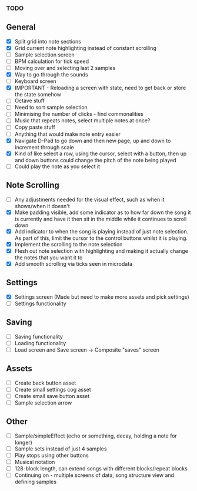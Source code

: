 ### TODO

## General

-   [x] Split grid into note sections
-   [x] Grid current note highlighting instead of constant scrolling
-   [ ] Sample selection screen
-   [ ] BPM calculation for tick speed
-   [ ] Moving over and selecting last 2 samples
-   [x] Way to go through the sounds
-   [ ] Keyboard screen
-   [x] IMPORTANT - Reloading a screen with state, need to get back or store the state somehow
-   [ ] Octave stuff
-   [ ] Need to sort sample selection
-   [ ] Minimising the number of clicks - find commonalities
-   [ ] Music that repeats notes, select multiple notes at once?
-   [ ] Copy paste stuff
-   [ ] Anything that would make note entry easier
-   [x] Navigate D-Pad to go down and then new page, up and down to increment through scale
-   [x] Kind of like select a row, using the cursor, select with a button, then up and down buttons could change the pitch of the note being played
-   [ ] Could play the note as you select it

## Note Scrolling

-   [ ] Any adjustments needed for the visual effect, such as when it shows/when it doesn't
-   [x] Make padding visible, add some indicator as to how far down the song it is currently and have it then sit in the middle while it continues to scroll down
-   [x] Add indicator to when the song is playing instead of just note selection. As part of this, limit the cursor to the control buttons whilst it is playing.
-   [x] Implement the scrolling to the note selection
-   [x] Flesh out note selection with highlighting and making it actually change the notes that you want it to
-   [x] Add smooth scrolling via ticks seen in microdata

## Settings

-   [x] Settings screen (Made but need to make more assets and pick settings)
-   [ ] Settings functionality

## Saving

-   [ ] Saving functionality
-   [ ] Loading functionality
-   [ ] Load screen and Save screen -> Composite "saves" screen

## Assets

-   [ ] Create back button asset
-   [ ] Create small settings cog asset
-   [ ] Create small save button asset
-   [ ] Sample selection arrow

## Other

-   [ ] Sample/simpleEffect (echo or something, decay, holding a note for longer)
-   [ ] Sample sets instead of just 4 samples
-   [ ] Play stops using other buttons
-   [ ] Musical notation
-   [ ] 128-block length, can extend songs with different blocks/repeat blocks
-   [ ] Continuing on - multiple screens of data, song structure view and defining samples
